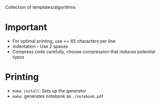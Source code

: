 Collection of templates/algorithms

Important
=================
- For optimal printing, use <= 65 characters per line
- Indentation - Use 2 spaces
- Compress code carefully, choose compression that reduces potential typos

Printing
=================
- `make install`: Sets up the generator
- `make`: generates notebook as `./notebook.pdf`
